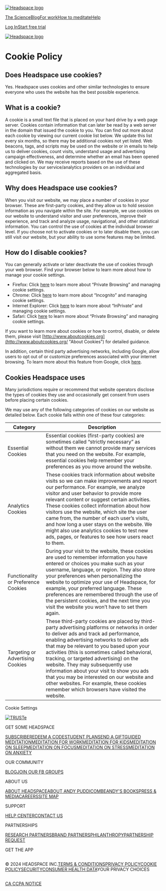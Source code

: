 [![Headspace logo](/static/images/logo.svg)](https://www.headspace.com/)

[The Science](https://www.headspace.com/science)[Blog](https://www.headspace.com/articles/all-articles)[For work](https://www.headspace.com/work)[How to meditate](https://www.headspace.com/meditation-101/what-is-meditation)[Help](https://help.headspace.com/hc/en-us)

[Log In](https://www.headspace.com/login)[Start free trial](https://www.headspace.com/subscriptions)

[![Headspace logo](/static/images/logo.svg)](https://www.headspace.com/)

Cookie Policy
=============

Does Headspace use cookies?
---------------------------

Yes. Headspace uses cookies and other similar technologies to ensure everyone who uses the website has the best possible experience.

What is a cookie?
-----------------

A cookie is a small text file that is placed on your hard drive by a web page server. Cookies contain information that can later be read by a web server in the domain that issued the cookie to you. You can find out more about each cookie by viewing our current cookie list below. We update this list every six months, so there may be additional cookies not yet listed. Web beacons, tags, and scripts may be used on the website or in emails to help us to deliver cookies, count visits, understand usage and advertising campaign effectiveness, and determine whether an email has been opened and clicked on. We may receive reports based on the use of these technologies by our service/analytics providers on an individual and aggregated basis.

Why does Headspace use cookies?
-------------------------------

When you visit our website, we may place a number of cookies in your browser. These are first-party cookies, and they allow us to hold session information as you navigate within the site. For example, we use cookies on our website to understand visitor and user preferences, improve their experience, and track and analyze usage, navigational, and other statistical information. You can control the use of cookies at the individual browser level. If you choose not to activate cookies or to later disable them, you can still visit our website, but your ability to use some features may be limited.

How do I disable cookies?
-------------------------

You can generally activate or later deactivate the use of cookies through your web browser. Find your browser below to learn more about how to manage your cookie settings.

* Firefox: Click [here](https://support.mozilla.org/en-US/kb/enable-and-disable-cookies-website-preferences "Firefox Private Browsing") to learn more about “Private Browsing” and managing cookie settings.
* Chrome: Click [here](https://support.google.com/chrome/answer/95647?hl=en "Chrome Incognito") to learn more about “Incognito” and managing cookie settings.
* Internet Explorer: Click [here](https://support.microsoft.com/en-us/help/17442/windows-internet-explorer-delete-manage-cookies "Internet Explorer InPrivate") to learn more about “InPrivate” and managing cookie settings.
* Safari: Click [here](https://support.apple.com/guide/safari/manage-cookies-and-website-data-sfri11471/11.0/mac/10.13 "Safari Private Browsing") to learn more about “Private Browsing” and managing cookie settings.

If you want to learn more about cookies or how to control, disable, or delete them, please visit [http://www.aboutcookies.org](http://www.aboutcookies.org/ "About Cookies") for detailed guidance.

In addition, certain third party advertising networks, including Google, allow users to opt out of or customize preferences associated with your internet browsing. To learn more about this feature from Google, click [here](https://adssettings.google.com/u/0/authenticated?hl=en).

Cookies Headspace uses
----------------------

Many jurisdictions require or recommend that website operators disclose the types of cookies they use and occasionally get consent from users before placing certain cookies.

We may use any of the following categories of cookies on our website as detailed below. Each cookie falls within one of these four categories:

| Category | Description |
| --- | --- |
| Essential Cookies | Essential cookies (first-party cookies) are sometimes called “strictly necessary” as without them we cannot provide many services that you need on the website. For example, essential cookies help remember your preferences as you move around the website. |
| Analytics Cookies | These cookies track information about website visits so we can make improvements and report our performance. For example, we analyze visitor and user behavior to provide more relevant content or suggest certain activities. These cookies collect information about how visitors use the website, which site the user came from, the number of each user’s visits, and how long a user stays on the website. We might also use analytics cookies to test new ads, pages, or features to see how users react to them. |
| Functionality or Preference Cookies | During your visit to the website, these cookies are used to remember information you have entered or choices you make such as your username, language, or region. They also store your preferences when personalizing the website to optimize your use of Headspace, for example, your preferred language. These preferences are remembered through the use of the persistent cookies, and the next time you visit the website you won’t have to set them again. |
| Targeting or Advertising Cookies | These third-party cookies are placed by third-party advertising platforms or networks in order to deliver ads and track ad performance, enabling advertising networks to deliver ads that may be relevant to you based upon your activities (this is sometimes called behavioral, tracking, or targeted advertising) on the website. They may subsequently use information about your visit to show you ads that you may be interested on our website and other websites. For example, these cookies remember which browsers have visited the website. |

Cookie Settings

[![TRUSTe](//privacy-policy.truste.com/privacy-seal/seal?rid=e9311922-540e-4e17-8435-7e47b0e79120)](https://privacy.truste.com/privacy-seal/validation?rid=e9311922-540e-4e17-8435-7e47b0e79120)

GET SOME HEADSPACE

[SUBSCRIBE](https://www.headspace.com/subscriptions)[REDEEM A CODE](https://www.headspace.com/code)[STUDENT PLAN](https://www.headspace.com/studentplan)[SEND A GIFT](https://www.headspace.com/buy/gift)[GUIDED MEDITATION](https://www.headspace.com/meditation/guided-meditation)[MEDITATION FOR WORK](https://www.headspace.com/work)[MEDITATION FOR KIDS](https://www.headspace.com/meditation/kids)[MEDITATION ON SLEEP](https://www.headspace.com/meditation/sleep)[MEDITATION ON FOCUS](https://www.headspace.com/meditation/focus)[MEDITATION ON STRESS](https://www.headspace.com/meditation/stress)[MEDITATION ON ANXIETY](https://www.headspace.com/meditation/anxiety)

OUR COMMUNITY

[BLOG](https://www.headspace.com/articles/all-articles)[JOIN OUR FB GROUPS](https://www.facebook.com/pg/Headspace/groups/)

ABOUT US

[ABOUT HEADSPACE](https://www.headspace.com/about-us)[ABOUT ANDY PUDDICOMBE](https://www.headspace.com/andy-puddicombe)[ANDY'S BOOKS](https://www.headspace.com/headspace-meditation-books)[PRESS & MEDIA](https://www.headspace.com/press-and-media)[CAREERS](https://www.headspace.com/join-us)[SITE MAP](https://www.headspace.com/sitemap.xml)

SUPPORT

[HELP CENTER](https://help.headspace.com/hc/en-us)[CONTACT US](https://www.headspace.com/contact-us)

PARTNERSHIPS

[RESEARCH PARTNERS](https://www.headspace.com/science/meditation-research)[BRAND PARTNERS](https://www.headspace.com/partners)[PHILANTHROPY](https://www.headspace.com/philanthropy)[PARTNERSHIP REQUEST](https://get.headspace.com/partnerships)

GET THE APP

[![Headspace app on the App store](data:image/png;base64,R0lGODlhAQABAAD/ACwAAAAAAQABAAACADs=)](https://headspace.app.link/W6p05DVCe7)[![Headspace app on the Google Play store](data:image/png;base64,R0lGODlhAQABAAD/ACwAAAAAAQABAAACADs=)](https://headspace.app.link/W6p05DVCe7)

[](https://www.instagram.com/headspace/)[](https://twitter.com/Headspace)[](https://www.facebook.com/Headspace)[](https://www.youtube.com/user/Getsomeheadspace)[](https://www.linkedin.com/company/headspace-meditation-limited)

© 2024 HEADSPACE INC.[TERMS & CONDITIONS](https://www.headspace.com/terms-and-conditions)[PRIVACY POLICY](https://www.headspace.com/privacy-policy)[COOKIE POLICY](https://www.headspace.com/cookie-policy)[SECURITY](https://www.headspace.com/security)[CONSUMER HEALTH DATA](https://www.headspace.com/consumer-health-data)YOUR PRIVACY CHOICES

![footer.ccpa](data:image/png;base64,R0lGODlhAQABAAD/ACwAAAAAAQABAAACADs=)

[CA CCPA NOTICE](https://www.headspace.com/privacy-policy#10b)